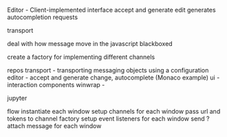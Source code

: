 Editor - Client-implemented interface
  accept and generate edit
  generates autocompletion requests


transport


deal with how message move in the javascript
  blackboxed

create a factory for implementing different channels


repos
  transport - transporting messaging objects using a configuration
  editor - accept and generate change, autocomplete (Monaco example)
  ui - interaction components
  winwrap -



jupyter






flow
  instantiate each window
  setup channels for each window
    pass url and tokens to channel factory
  setup event listeners for each window
  send ?attach message for each window
